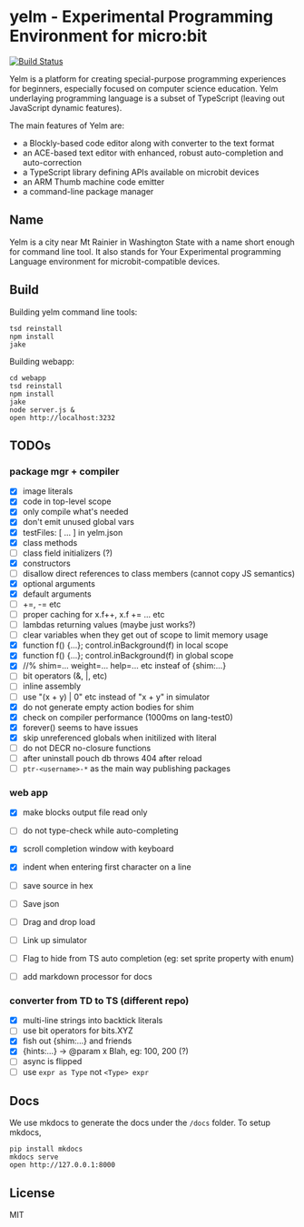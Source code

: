 # yelm - Experimental Programming Environment for micro:bit

[![Build Status](https://travis-ci.org/Microsoft/yelm.svg?branch=master)](https://travis-ci.org/Microsoft/yelm)

Yelm is a platform for creating special-purpose programming experiences for
beginners, especially focused on computer science education. Yelm underlaying
programming language is a subset of TypeScript (leaving out JavaScript dynamic
features).

The main features of Yelm are:
* a Blockly-based code editor along with converter to the text format
* an ACE-based text editor with enhanced, robust auto-completion and auto-correction
* a TypeScript library defining APIs available on microbit devices
* an ARM Thumb machine code emitter
* a command-line package manager

## Name

Yelm is a city near Mt Rainier in Washington State with a name short enough for
command line tool. It also stands for Your Experimental programming Language
environment for microbit-compatible devices.


## Build

Building yelm command line tools:

```
tsd reinstall
npm install
jake
```

Building webapp:
```
cd webapp
tsd reinstall
npm install
jake
node server.js &
open http://localhost:3232
```

## TODOs

### package mgr + compiler

* [x] image literals
* [x] code in top-level scope
* [x] only compile what's needed
* [x] don't emit unused global vars
* [x] testFiles: [ ... ] in yelm.json
* [x] class methods
* [ ] class field initializers (?)
* [x] constructors
* [ ] disallow direct references to class members (cannot copy JS semantics)
* [x] optional arguments
* [x] default arguments
* [ ] +=, -= etc
* [ ] proper caching for x.f++, x.f += ... etc
* [ ] lambdas returning values (maybe just works?)
* [ ] clear variables when they get out of scope to limit memory usage
* [x] function f() {...}; control.inBackground(f) in local scope
* [x] function f() {...}; control.inBackground(f) in global scope
* [x] //% shim=... weight=... help=... etc insteaf of {shim:...}
* [ ] bit operators (&, |, etc)
* [ ] inline assembly
* [ ] use "(x + y) | 0" etc instead of "x + y" in simulator
* [x] do not generate empty action bodies for shim
* [x] check on compiler performance (1000ms on lang-test0)
* [x] forever() seems to have issues
* [x] skip unreferenced globals when initilized with literal
* [ ] do not DECR no-closure functions
* [ ] after uninstall pouch db throws 404 after reload
* [ ] `ptr-<username>-*` as the main way publishing packages

### web app

* [x] make blocks output file read only
* [ ] do not type-check while auto-completing
* [x] scroll completion window with keyboard
* [x] indent when entering first character on a line
* [ ] save source in hex
* [ ] Save json
* [ ] Drag and drop load
* [ ] Link up simulator
* [ ] Flag to hide from TS auto completion (eg: set sprite property with enum)
* [ ] add markdown processor for docs


### converter from TD to TS (different repo)

* [x] multi-line strings into backtick literals
* [ ] use bit operators for bits.XYZ
* [x] fish out {shim:...} and friends
* [x] {hints:...} -> @param x Blah, eg: 100, 200 (?)
* [ ] async is flipped
* [ ] use `expr as Type` not `<Type> expr`

## Docs

We use mkdocs to generate the docs under the ``/docs`` folder. To setup mkdocs, 
````
pip install mkdocs
mkdocs serve
open http://127.0.0.1:8000
````

## License

MIT
